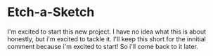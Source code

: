 # Etch-a-Sketch

I'm excited to start this new project. I have no idea what this is about honestly, but i'm excited to tackle it. I'll keep this short for the innitial comment because i'm excited to start! So i'll come back to it later.